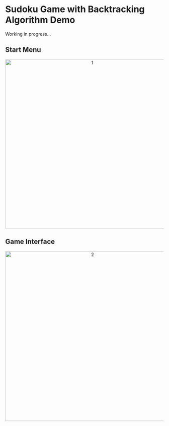 # Sudoku Game with Backtracking Algorithm Demo

Working in progress...


## Start Menu
<p align="center">
  <img width="537" alt="1" src="https://user-images.githubusercontent.com/111611023/224937024-e476e51c-20a9-47d0-857c-e9361786fc19.png">
</p>

## Game Interface
<p align="center">
  <img width="539" alt="2" src="https://user-images.githubusercontent.com/111611023/224937080-077da3c6-1bfe-4bec-b152-0b7731901e71.png">
</p>
